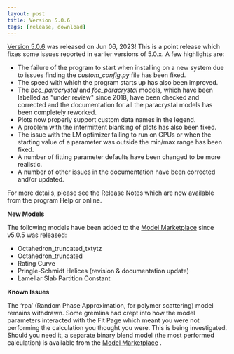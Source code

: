 ```yaml
---
layout: post
title: Version 5.0.6
tags: [release, download]
---
```


[Version 5.0.6](https://github.com/SasView/sasview/releases/tag/v5.0.6) was
released on Jun 06, 2023! This is a point release which fixes some issues reported in earlier versions of 5.0.x. A few highlights are:

* The failure of the program to start when installing on a new system due to issues finding the _custom_config.py_ file has been fixed.
* The speed with which the program starts up has also been improved.
* The _bcc_paracrystal_ and _fcc_paracrystal_ models, which have been labelled as "under review" since 2018, have been checked and corrected and the documentation for all the paracrystal models has been completely reworked.
* Plots now properly support custom data names in the legend.
* A problem with the intermittent blanking of plots has also been fixed.
* The issue with the LM optimizer failing to run on GPUs or when the starting value of a parameter was outside the min/max range has been fixed.
* A number of fitting parameter defaults have been changed to be more realistic.
* A number of other issues in the documentation have been corrected and/or updated.

For more details, please see the Release Notes which are now available from the program Help or online.

**New Models**

The following models have been added to the [Model Marketplace](https://marketplace.sasview.org/) since v5.0.5 was released:

* Octahedron_truncated_txtytz
* Octahedron_truncated
* Rating Curve
* Pringle-Schmidt Helices (revision & documentation update)
* Lamellar Slab Partition Constant

**Known Issues**

The ‘rpa’ (Random Phase Approximation, for polymer scattering) model remains withdrawn. Some gremlins had crept into how the model parameters interacted with the Fit Page which meant you were not performing the calculation you thought you were. This is being investigated. Should you need it, a separate binary blend model (the most performed calculation) is available from the [Model Marketplace](https://marketplace.sasview.org/) .
